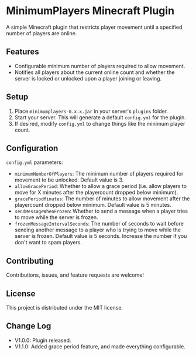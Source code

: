 # MinimumPlayers Minecraft Plugin

A simple Minecraft plugin that restricts player movement until a specified number of players are online.

## Features

- Configurable minimum number of players required to allow movement.
- Notifies all players about the current online count and whether the server is locked or unlocked upon a player joining or leaving.

## Setup

1. Place `minimumplayers-0.x.x.jar` in your server's `plugins` folder.
2. Start your server. This will generate a default `config.yml` for the plugin.
3. If desired, modify `config.yml` to change things like the minimum player count.

## Configuration

`config.yml` parameters:

- `minimumNumberOfPlayers`: The minimum number of players required for movement to be unlocked. Default value is 3.
- `allowGracePeriod`: Whether to allow a grace period (i.e. allow players to move for X minutes after the playercount dropped below minimum).
- `gracePeriodMinutes`: The number of minutes to allow movement after the playercount dropped below minimum. Default value is 5 minutes.
- `sendMessageWhenFrozen`: Whether to send a message when a player tries to move while the server is frozen.
- `frozenMessageIntervalSeconds`: The number of seconds to wait before sending another message to a player who is trying to move while the server is frozen. Default value is 5 seconds. Increase the number if you don't want to spam players.

## Contributing

Contributions, issues, and feature requests are welcome!

## License

This project is distributed under the MIT license.

## Change Log
- V1.0.0: Plugin released.
- V1.1.0: Added grace period feature, and made everything configurable.